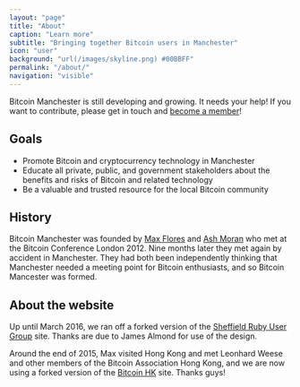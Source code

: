 ```yaml
---
layout: "page"
title: "About"
caption: "Learn more"
subtitle: "Bringing together Bitcoin users in Manchester"
icon: "user"
background: "url(/images/skyline.png) #00BBFF"
permalink: "/about/"
navigation: "visible"
---
```


Bitcoin Manchester is still developing and growing. It needs your help! If you want to contribute, please get in touch and [become a member][members]!

## Goals

* Promote Bitcoin and cryptocurrency technology in Manchester
* Educate all private, public, and government stakeholders about the benefits and risks of Bitcoin and related technology
* Be a valuable and trusted resource for the local Bitcoin community

## History

Bitcoin Manchester was founded by [Max Flores][maxsan] and [Ash Moran][ashmoran] who met at the Bitcoin Conference London 2012. Nine months later they met again by accident in Manchester. They had both been independently thinking that Manchester needed a meeting point for Bitcoin enthusiasts, and so Bitcoin Mancester was formed.

## About the website

Up until March 2016, we ran off a forked version of the [Sheffield Ruby User Group][shrug] site. Thanks are due to James Almond for use of the design.

Around the end of 2015, Max visited Hong Kong and met Leonhard Weese and other members of the Bitcoin Association Hong Kong, and we are now using a forked version of the [Bitcoin HK][bitcoinhk] site. Thanks guys!

[members]: /members
[maxsan]: https://onename.com/maxsan
[ashmoran]: https://onename.com/ashmoran
[shrug]: https://shrug.org/
[bitcoinhk]: https://www.bitcoinhk.org/members/